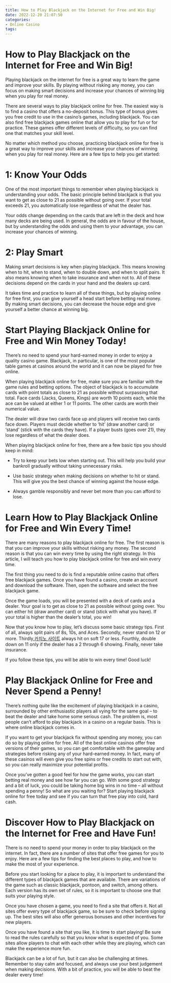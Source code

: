 ```yaml
---
title: How to Play Blackjack on the Internet for Free and Win Big!
date: 2022-12-20 21:07:50
categories:
- Online Casino
tags:
---
```



#  How to Play Blackjack on the Internet for Free and Win Big!

 Playing blackjack on the internet for free is a great way to learn the game and improve your skills. By playing without risking any money, you can focus on making smart decisions and increase your chances of winning big when you play for real money.

There are several ways to play blackjack online for free. The easiest way is to find a casino that offers a no-deposit bonus. This type of bonus gives you free credit to use in the casino’s games, including blackjack. You can also find free blackjack games online that allow you to play for fun or for practice. These games offer different levels of difficulty, so you can find one that matches your skill level.

No matter which method you choose, practicing blackjack online for free is a great way to improve your skills and increase your chances of winning when you play for real money. Here are a few tips to help you get started:

# 1: Know Your Odds

One of the most important things to remember when playing blackjack is understanding your odds. The basic principle behind blackjack is that you want to get as close to 21 as possible without going over. If your total exceeds 21, you automatically lose regardless of what the dealer has.

Your odds change depending on the cards that are left in the deck and how many decks are being used. In general, the odds are in favour of the house, but by understanding the odds and using them to your advantage, you can increase your chances of winning.

# 2: Play Smart

Making smart decisions is key when playing blackjack. This means knowing when to hit, when to stand, when to double down, and when to split pairs. It also means knowing when to take insurance and when not to. All of these decisions depend on the cards in your hand and the dealers up card.

It takes time and practice to learn all of these things, but by playing online for free first, you can give yourself a head start before betting real money. By making smart decisions, you can decrease the house edge and give yourself a better chance at winning big.

#  Start Playing Blackjack Online for Free and Win Money Today!

There’s no need to spend your hard-earned money in order to enjoy a quality casino game. Blackjack, in particular, is one of the most popular table games at casinos around the world and it can now be played for free online.

When playing blackjack online for free, make sure you are familiar with the game rules and betting options. The object of blackjack is to accumulate cards with point totals as close to 21 as possible without surpassing that total. Face cards (Jacks, Queens, Kings) are worth 10 points each, while the ace can be valued at either 1 or 11 points. The other cards are worth their numerical value.

The dealer will draw two cards face up and players will receive two cards face down. Players must decide whether to ‘hit’ (draw another card) or ‘stand’ (stick with the cards they have). If a player busts (goes over 21), they lose regardless of what the dealer does.

When playing blackjack online for free, there are a few basic tips you should keep in mind:

- Try to keep your bets low when starting out. This will help you build your bankroll gradually without taking unnecessary risks.

- Use basic strategy when making decisions on whether to hit or stand. This will give you the best chance of winning against the house edge.

- Always gamble responsibly and never bet more than you can afford to lose.

#  Learn How to Play Blackjack Online for Free and Win Every Time!

There are many reasons to play blackjack online for free. The first reason is that you can improve your skills without risking any money. The second reason is that you can win every time by using the right strategy. In this article, I will teach you how to play blackjack online for free and win every time.

The first thing you need to do is find a reputable online casino that offers free blackjack games. Once you have found a casino, create an account and download the software. Then, open the software and select the free blackjack game.

Once the game loads, you will be presented with a deck of cards and a dealer. Your goal is to get as close to 21 as possible without going over. You can either hit (draw another card) or stand (stick with what you have). If your total is higher than the dealer’s total, you win!

Now that you know how to play, let’s discuss some basic strategy tips. First of all, always split pairs of 8s, 10s, and Aces. Secondly, never stand on 12 or more. Thirdly,[카지노 사이트](https://choegocasino.com/) always hit on soft 17 or less. Fourthly, double down on 11 only if the dealer has a 2 through 6 showing. Finally, never take insurance.

If you follow these tips, you will be able to win every time! Good luck!

#  Play Blackjack Online for Free and Never Spend a Penny!

There’s nothing quite like the excitement of playing blackjack in a casino, surrounded by other enthusiastic players all vying for the same goal – to beat the dealer and take home some serious cash. The problem is, most people can’t afford to play blackjack in a casino on a regular basis. This is where online blackjack comes in.

If you want to get your blackjack fix without spending any money, you can do so by playing online for free. All of the best online casinos offer free versions of their games, so you can get comfortable with the gameplay and strategies before risking any of your hard-earned money. In fact, many of these casinos will even give you free spins or free credits to start out with, so you can really maximize your potential profits.

Once you’ve gotten a good feel for how the game works, you can start betting real money and see how far you can go. With some good strategy and a bit of luck, you could be taking home big wins in no time – all without spending a penny! So what are you waiting for? Start playing blackjack online for free today and see if you can turn that free play into cold, hard cash.

#  Discover How to Play Blackjack on the Internet for Free and Have Fun!

There is no need to spend your money in order to play blackjack on the internet. In fact, there are a number of sites that offer free games for you to enjoy. Here are a few tips for finding the best places to play, and how to make the most of your experience.

Before you start looking for a place to play, it is important to understand the different types of blackjack games that are available. There are variations of the game such as classic blackjack, pontoon, and switch, among others. Each version has its own set of rules, so it is important to choose one that suits your playing style.

Once you have chosen a game, you need to find a site that offers it. Not all sites offer every type of blackjack game, so be sure to check before signing up. The best sites will also offer generous bonuses and other incentives for new players.

Once you have found a site that you like, it is time to start playing! Be sure to read the rules carefully so that you know what is expected of you. Some sites allow players to chat with each other while they are playing, which can make the experience more fun.

Blackjack can be a lot of fun, but it can also be challenging at times. Remember to stay calm and focused, and always use your best judgement when making decisions. With a bit of practice, you will be able to beat the dealer every time!